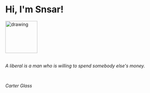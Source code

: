 <h1>Hi, I'm Snsar!</h1> <img src="https://acegif.com/wp-content/uploads/2021/4fh5wi/pepefrg-21.gif" alt="drawing"  height = "100"/> <br> <br> <p><i>A liberal is a man who is willing to spend somebody else's money.</i></p> <br> <p><i>Carter Glass</i></p>